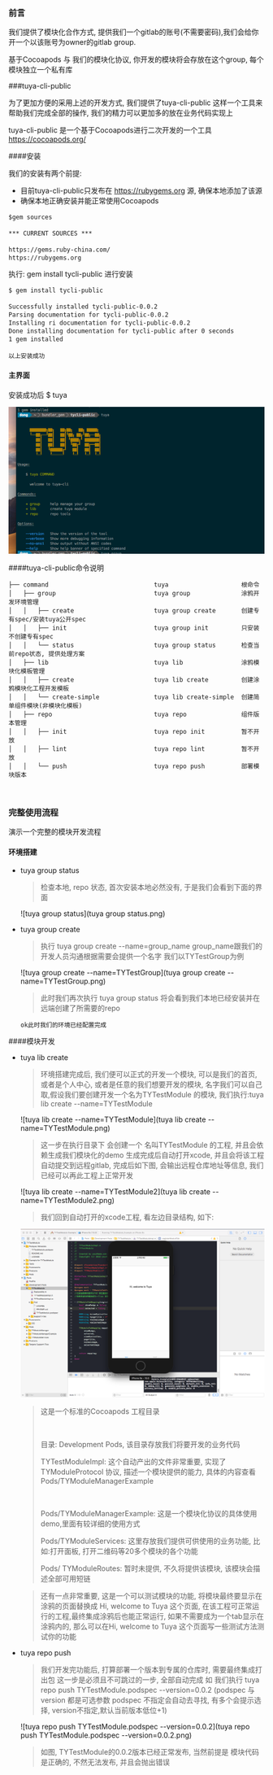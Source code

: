 ### 前言

我们提供了模块化合作方式, 提供我们一个gitlab的账号(不需要密码),我们会给你开一个以该账号为owner的gitlab group.

基于Cocoapods  与 我们的模块化协议, 你开发的模块将会存放在这个group, 每个模块独立一个私有库

###tuya-cli-public



为了更加方便的采用上述的开发方式, 我们提供了tuya-cli-public 这样一个工具来帮助我们完成全部的操作, 我们的精力可以更加多的放在业务代码实现上

tuya-cli-public 是一个基于Cocoapods进行二次开发的一个工具 https://cocoapods.org/

####安装

我们的安装有两个前提:

* 目前tuya-cli-public只发布在 https://rubygems.org 源, 确保本地添加了该源
* 确保本地正确安装并能正常使用Cocoapods

```
$gem sources      

*** CURRENT SOURCES ***

https://gems.ruby-china.com/
https://rubygems.org
```



执行: gem install tycli-public 进行安装

```
$ gem install tycli-public 

Successfully installed tycli-public-0.0.2
Parsing documentation for tycli-public-0.0.2
Installing ri documentation for tycli-public-0.0.2
Done installing documentation for tycli-public after 0 seconds
1 gem installed

以上安装成功
```



#### 主界面

安装成功后 $ tuya 

![tuya](tuya.png)



####tuya-cli-public命令说明

```
├── command 							tuya   					根命令
│   ├── group             				tuya group 				涂鸦开发环境管理
│   │   ├── create						tuya group create  		创建专有spec/安装tuya公开spec
│   │   ├── init						tuya group init     	只安装不创建专有spec
│   │   └── status						tuya group status		检查当前repo状态, 提供处理方案
│   ├── lib								tuya lib 				涂鸦模块化模板管理
│   │   ├── create						tuya lib create     	创建涂鸦模块化工程开发模板
│   │   └── create-simple				tuya lib create-simple  创建简单组件模块(非模块化模板)
│   ├── repo							tuya repo				组件版本管理
│   │   ├── init						tuya repo init			暂不开放
│   │   ├── lint						tuya repo lint			暂不开放
│   │   └── push						tuya repo push 			部署模块版本
```

 

### 完整使用流程

演示一个完整的模块开发流程

#### 环境搭建

* tuya group status

  > 检查本地, repo 状态, 首次安装本地必然没有, 于是我们会看到下面的界面

  ![tuya group status](tuya group status.png)


* tuya group create

  >  执行  tuya group create --name=group_name    group_name跟我们的开发人员沟通根据需要会提供一个名字   我们以TYTestGroup为例

  ![tuya group create --name=TYTestGroup](tuya group create --name=TYTestGroup.png)

  >  此时我们再次执行 tuya group status 将会看到我们本地已经安装并在远端创建了所需要的repo

  `ok此时我们的环境已经配置完成`

####模块开发

* tuya lib create

  >  环境搭建完成后, 我们便可以正式的开发一个模块,  可以是我们的首页, 或者是个人中心, 或者是任意的我们想要开发的模块, 名字我们可以自己取,假设我们要创建开发一个名为TYTestModule 的模块, 我们执行:tuya lib create --name=TYTestModule

  ![tuya lib create --name=TYTestModule](tuya lib create --name=TYTestModule.png)

  >这一步在执行目录下 会创建一个 名叫TYTestModule 的工程, 并且会依赖生成我们模块化的demo 生成完成后自动打开xcode, 并且会将该工程自动提交到远程gitlab, 完成后如下图, 会输出远程仓库地址等信息, 我们已经可以再此工程上正常开发

  ![tuya lib create --name=TYTestModule2](tuya lib create --name=TYTestModule2.png)

  > 我们回到自动打开的xcode工程, 看左边目录结构, 如下:

  ![example](example.png)

  > 这是一个标准的Cocoapods 工程目录
  >
  > ​
  >
  > 目录: Development Pods, 该目录存放我们将要开发的业务代码
  >
  > TYTestModuleImpl:  这个自动产出的文件非常重要,  实现了TYModuleProtocol 协议, 描述一个模块提供的能力, 具体的内容查看Pods/TYModuleManagerExample
  >
  > ​
  >
  > Pods/TYModuleManagerExample: 这是一个模块化协议的具体使用demo,里面有较详细的使用方式
  >
  > Pods/TYModuleServices: 这里存放我们提供可供使用的业务功能, 比如:打开面板, 打开二维码等20多个模块的各个功能
  >
  > Pods/ TYModuleRoutes: 暂时未提供, 不久将提供该模块, 该模块会描述全部可用短链

  >  
  >
  > 还有一点非常重要, 这是一个可以测试模块的功能, 将模块最终要显示在涂鸦的页面替换成 Hi, welcome to Tuya 这个页面, 在该工程可正常运行的工程,最终集成涂鸦后也能正常运行, 如果不需要成为一个tab显示在涂鸦内的, 那么可以在Hi, welcome to Tuya 这个页面写一些测试方法测试你的功能



* tuya repo push

  > 我们开发完功能后, 打算部署一个版本到专属的仓库时, 需要最终集成打出包 这一步是必须且不可跳过的一步, 全部自动完成 如 我们执行  tuya repo push TYTestModule.podspec --version=0.0.2   (podspec 与version 都是可选参数  podspec 不指定会自动去寻找, 有多个会提示选择, version不指定,默认当前版本低位+1)

  ![tuya repo push TYTestModule.podspec --version=0.0.2](tuya repo push TYTestModule.podspec --version=0.0.2.png)

  > 如图, TYTestModule的0.0.2版本已经正常发布, 当然前提是 模块代码是正确的, 不然无法发布, 并且会抛出错误

  ​



